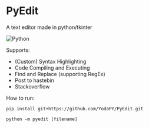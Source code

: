 # PyEdit
A text editor made in python/tkinter

![Python](https://img.shields.io/badge/python-3.7%2B-blue)

Supports:
  - (Custom) Syntax Highlighting
  - Code Compiling and Executing
  - Find and Replace (supporting RegEx)
  - Post to hastebin
  - Stackoverflow
  
How to run:
```
pip install git+https://github.com/YodaPY/PyEdit.git
```
```
python -m pyedit [filename]
```

